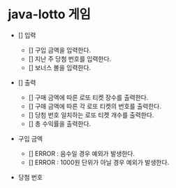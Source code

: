 # java-lotto 게임

- [] 입력
  - [] 구입 금액을 입력한다.
  - [] 지난 주 당첨 번호를 입력한다.
  - [] 보너스 볼을 입력한다.
  
- [] 출력
  - [] 구매 금액에 따른 로또 티켓 장수를 출력한다.
  - [] 구매 금액에 따른 각 로또 티켓의 번호를 출력한다.
  - [] 당첨 번호 일치하는 로또 티켓 개수를 출력한다.
  - [] 총 수익률을 출력한다.
  
- 구입 금액
  - [] ERROR : 음수일 경우 예외가 발생한다.
  - [] ERROR : 1000원 단위가 아닐 경우 예외가 발생한다.
  
- 당첨 번호
  